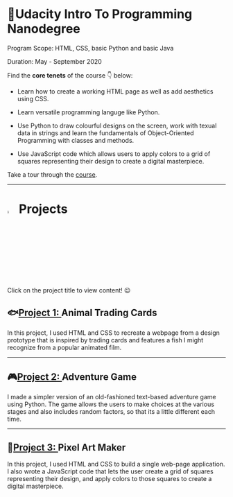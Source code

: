 # 🌠Udacity Intro To Programming Nanodegree

Program Scope: HTML, CSS, basic Python and basic Java

Duration: May - September 2020

Find the **core tenets** of the course 👇 below: 

* Learn how to create a working HTML page as well as add aesthetics using CSS.

* Learn versatile programming languge like Python.

* Use Python to draw colourful designs on the screen, work with texual data in strings and learn the fundamentals of Object-Oriented Programming with classes and methods.

* Use JavaScript code which allows users to apply colors to a grid of squares representing their design to create a digital masterpiece. 

Take a tour through the [course](https://www.udacity.com/course/intro-to-programming-nanodegree--nd000).

__________________________________________________________________________________________________________________

<div> <h1><img src="https://github.com/user-attachments/assets/37d29266-558b-48d6-8591-5012621cfd67" width="4%", height="4%"> Projects</h1></div> 

Click on the project title to view content! 😉

## 🐟[Project 1: ](https://github.com/tiwaa/Udacity-Intro-To-Programming-Nanodegree/tree/master/Animal%20Trading%20Card) Animal Trading Cards

In this project, I used HTML and CSS to recreate a webpage from a design prototype that is inspired by trading cards and features a fish I might recognize from a popular animated film.

___________________________________________________________________________________________________________________

## 🎮[Project 2: ](https://github.com/tiwaa/Udacity-Intro-To-Programming-Nanodegree/blob/master/Adventure%20Game.py) Adventure Game

I made a simpler version of an old-fashioned text-based adventure game using Python. The game allows the users to make choices at the various stages and also includes random factors, so that its a little different each time.

____________________________________________________________________________________________________________________

## 🎨[Project 3: ](https://github.com/tiwaa/Udacity-Intro-To-Programming-Nanodegree/tree/master/Pixel%20Art%20Maker) Pixel Art Maker

In this project, I used HTML and CSS to build a single web-page application. I also wrote a JavaScript code that lets the user create a grid of squares representing their design, and apply colors to those squares to create a digital masterpiece. 
